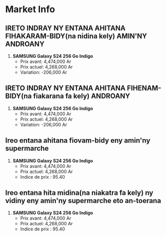 # Market Info

## IRETO INDRAY NY ENTANA AHITANA FIHAKARAM-BIDY(na nidina kely) AMIN'NY ANDROANY

1. **SAMSUNG Galaxy S24 256 Go Indigo**
   - Prix avant: 4,474,000 Ar
   - Prix actuel: 4,268,000 Ar
   - Variation: -206,000 Ar

## IRETO INDRAY NY ENTANA AHITANA FIHENAM-BIDY(na fiakarana fa kely) ANDROANY

1. **SAMSUNG Galaxy S24 256 Go Indigo**
   - Prix avant: 4,474,000 Ar
   - Prix actuel: 4,268,000 Ar
   - Variation: -206,000 Ar

## Ireo entana ahitana fiovam-bidy eny amin'ny supermarche

1. **SAMSUNG Galaxy S24 256 Go Indigo**
   - Prix avant: 4,474,000 Ar
   - Prix actuel: 4,268,000 Ar
   - Indice de prix : 95.40

## Ireo entana hita midina(na niakatra fa kely) ny vidiny eny amin'ny supermarche eto an-toerana

1. **SAMSUNG Galaxy S24 256 Go Indigo**
   - Prix avant: 4,474,000 Ar
   - Prix actuel: 4,268,000 Ar
   - Indice de prix : 95.40

